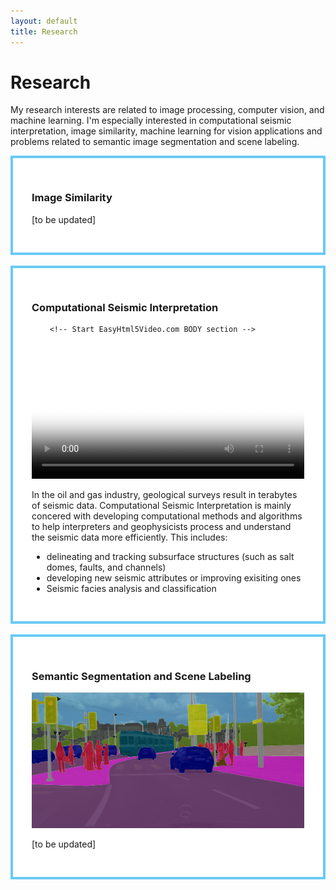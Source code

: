 ```yaml
---
layout: default
title: Research
---
```


<h1 class="pageTitle">Research</h1>

My research interests are related to image processing, computer vision, and machine learning. I'm especially interested in computational seismic interpretation, image similarity, machine learning for vision applications and problems related to semantic image segmentation and scene labeling. 

<div style="background:#FFFFFF;border:4px solid #69CAF5;padding:30px 30px 30px 30px;">
<h3> Image Similarity </h3> 

[to be updated]


</div>
    









<br>











<div style="background:#FFFFFF;border:4px solid #69CAF5;padding:30px 30px 30px 30px;">
<p style="text-align: justify; center: 280px;"></p>


<h3> Computational Seismic Interpretation </h3> 



		<!-- Start EasyHtml5Video.com BODY section -->
<style type="text/css">.easyhtml5video .eh5v_script{display:none}</style>
<div class="easyhtml5video" style="position:relative;max-width:953px;"><video controls="controls"  autoplay="autoplay" poster="eh5v.files/html5video/sigma.jpg" style="width:100%" title="sigma" loop="loop" onended="var v=this;setTimeout(function(){v.play()},300)">
<source src="eh5v.files/html5video/sigma.m4v" type="video/mp4" />
<source src="eh5v.files/html5video/sigma.webm" type="video/webm" />
</video><div class="eh5v_script"><a href="http://easyhtml5video.com">html5 video converter</a> by EasyHtml5Video.com v3.9.1</div></div>
<script src="eh5v.files/html5video/html5ext.js" type="text/javascript"></script>
<!-- End EasyHtml5Video.com BODY section -->

		


In the oil and gas industry, geological surveys result in terabytes of seismic data. Computational Seismic Interpretation is mainly concered with developing computational methods and algorithms to help interpreters and geophysicists process and understand the seismic data more efficiently. This includes:
<ul>
<li> delineating and tracking subsurface structures (such as salt domes, faults, and channels)</li> 
<li> developing new seismic attributes or improving exisiting ones</li>
<li> Seismic facies analysis and classification</li>
</ul>





</div>
    









<br>










<div style="background:#FFFFFF;border:4px solid #69CAF5;padding:30px 30px 30px 30px;">


<h3> Semantic Segmentation and Scene Labeling </h3> 
<div>
<a><img alt="" src="/assets/img/zuerich00.png" style="height: 200; float: center;" /></a> </div>

[to be updated]


</div>
